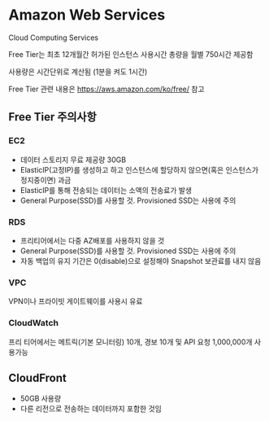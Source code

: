 # Amazon Web Services

Cloud Computing Services

Free Tier는 최초 12개월간 허가된 인스턴스 사용시간 총량을 월별 750시간 제공함

사용량은 시간단위로 계산됨 (1분을 켜도 1시간)

Free Tier 관련 내용은 <https://aws.amazon.com/ko/free/> 참고

## Free Tier 주의사항

### EC2

- 데이터 스토리지 무료 제공량 30GB
- ElasticIP(고정IP)를 생성하고 하고 인스턴스에 할당하지 않으면(혹은 인스턴스가 정지중이면) 과금
- ElasticIP를 통해 전송되는 데이터는 소액의 전송료가 발생
- General Purpose(SSD)를 사용할 것. Provisioned SSD는 사용에 주의

### RDS

- 프리티어에서는 다중 AZ배포를 사용하지 않을 것
- General Purpose(SSD)를 사용할 것. Provisioned SSD는 사용에 주의
- 자동 백업의 유지 기간은 0(disable)으로 설정해야 Snapshot 보관료를 내지 않음

### VPC

VPN이나 프라이빗 게이트웨이를 사용시 유료

### CloudWatch

프리 티어에서는 메트릭(기본 모니터링) 10개, 경보 10개 및 API 요청 1,000,000개 사용가능

## CloudFront

- 50GB 사용량
- 다른 리전으로 전송하는 데이터까지 포함한 것임
